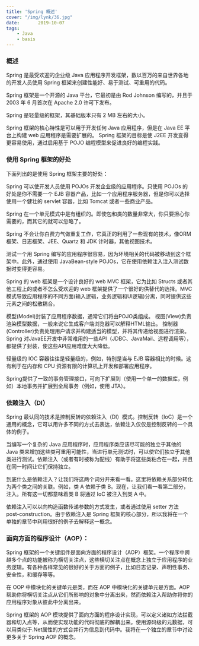 ```yaml
---
title: 'Spring 概述'
cover: "/img/lynk/36.jpg"
date:       2019-10-07
tags:
	- Java
	- basis
---
```


### 概述
Spring 是最受欢迎的企业级 Java 应用程序开发框架，数以百万的来自世界各地的开发人员使用 Spring 框架来创建性能好、易于测试、可重用的代码。

Spring 框架是一个开源的 Java 平台，它最初是由 Rod Johnson 编写的，并且于 2003 年 6 月首次在 Apache 2.0 许可下发布。

Spring 是轻量级的框架，其基础版本只有 2 MB 左右的大小。

Spring 框架的核心特性是可以用于开发任何 Java 应用程序，但是在 Java EE 平台上构建 web 应用程序是需要扩展的。 Spring 框架的目标是使 J2EE 开发变得更容易使用，通过启用基于 POJO 编程模型来促进良好的编程实践。

### 使用 Spring 框架的好处
下面列出的是使用 Spring 框架主要的好处：

Spring 可以使开发人员使用 POJOs 开发企业级的应用程序。只使用 POJOs 的好处是你不需要一个 EJB 容器产品，比如一个应用程序服务器，但是你可以选择使用一个健壮的 servlet 容器，比如 Tomcat 或者一些商业产品。

Spring 在一个单元模式中是有组织的。即使包和类的数量非常大，你只要担心你需要的，而其它的就可以忽略了。

Spring 不会让你白费力气做重复工作，它真正的利用了一些现有的技术，像ORM 框架、日志框架、JEE、Quartz 和 JDK 计时器，其他视图技术。

测试一个用 Spring 编写的应用程序很容易，因为环境相关的代码被移动到这个框架中。此外，通过使用 JavaBean-style POJOs，它在使用依赖注入注入测试数据时变得更容易。

Spring 的 web 框架是一个设计良好的 web MVC 框架，它为比如 Structs 或者其他工程上的或者不怎么受欢迎的 web 框架提供了一个很好的供替代的选择。MVC模式导致应用程序的不同方面(输入逻辑，业务逻辑和UI逻辑)分离，同时提供这些元素之间的松散耦合。

模型(Model)封装了应用程序数据，通常它们将由POJO类组成。
视图(View)负责渲染模型数据，一般来说它生成客户端浏览器可以解释HTML输出。
控制器(Controller)负责处理用户请求并构建适当的模型，并将其传递给视图进行渲染。
Spring 对JavaEE开发中非常难用的一些API（JDBC、JavaMail、远程调用等），都提供了封装，使这些API应用难度大大降低。

轻量级的 IOC 容器往往是轻量级的，例如，特别是当与 EJB 容器相比的时候。这有利于在内存和 CPU 资源有限的计算机上开发和部署应用程序。

Spring提供了一致的事务管理接口，可向下扩展到（使用一个单一的数据库，例如）本地事务并扩展到全局事务（例如，使用 JTA）。
### 依赖注入（DI）
Spring 最认同的技术是控制反转的依赖注入（DI）模式。控制反转（IoC）是一个通用的概念，它可以用许多不同的方式去表达，依赖注入仅仅是控制反转的一个具体的例子。

当编写一个复杂的 Java 应用程序时，应用程序类应该尽可能的独立于其他的 Java 类来增加这些类可重用可能性，当进行单元测试时，可以使它们独立于其他类进行测试。依赖注入（或者有时被称为配线）有助于将这些类粘合在一起，并且在同一时间让它们保持独立。

到底什么是依赖注入？让我们将这两个词分开来看一看。这里将依赖关系部分转化为两个类之间的关联。例如，类 A 依赖于类 B。现在，让我们看一看第二部分，注入。所有这一切都意味着类 B 将通过 IoC 被注入到类 A 中。

依赖注入可以以向构造函数传递参数的方式发生，或者通过使用 setter 方法 post-construction。由于依赖注入是 Spring 框架的核心部分，所以我将在一个单独的章节中利用很好的例子去解释这一概念。

### 面向方面的程序设计（AOP）：
Spring 框架的一个关键组件是面向方面的程序设计（AOP）框架。一个程序中跨越多个点的功能被称为横切关注点，这些横切关注点在概念上独立于应用程序的业务逻辑。有各种各样常见的很好的关于方面的例子，比如日志记录、声明性事务、安全性，和缓存等等。

在 OOP 中模块化的关键单元是类，而在 AOP 中模块化的关键单元是方面。AOP 帮助你将横切关注点从它们所影响的对象中分离出来，然而依赖注入帮助你将你的应用程序对象从彼此中分离出来。

Spring 框架的 AOP 模块提供了面向方面的程序设计实现，可以定义诸如方法拦截器和切入点等，从而使实现功能的代码彻底的解耦出来。使用源码级的元数据，可以用类似于.Net属性的方式合并行为信息到代码中。我将在一个独立的章节中讨论更多关于 Spring AOP 的概念。